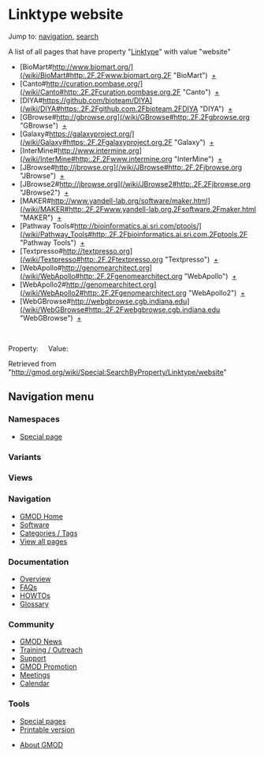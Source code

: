 <div id="mw-page-base" class="noprint">

</div>

<div id="mw-head-base" class="noprint">

</div>

<div id="content" class="mw-body" role="main">

<span id="top"></span>

<div id="mw-js-message" style="display:none;">

</div>



# <span dir="auto">Linktype website</span>

<div id="bodyContent">

<div id="contentSub">

</div>

<div id="jump-to-nav" class="mw-jump">

Jump to: [navigation](#mw-navigation), [search](#p-search)

</div>

<div id="mw-content-text">

A list of all pages that have property
"[Linktype](/wiki/Property:Linktype "Property:Linktype")" with value
"website"  

- [BioMart#http://www.biomart.org/](/wiki/BioMart#http:.2F.2Fwww.biomart.org.2F "BioMart")  <span class="smwbrowse">[+](/wiki/Special:Browse/BioMart-23http:-2F-2Fwww.biomart.org-2F "Special:Browse/BioMart-23http:-2F-2Fwww.biomart.org-2F")</span>
- [Canto#http://curation.pombase.org/](/wiki/Canto#http:.2F.2Fcuration.pombase.org.2F "Canto")  <span class="smwbrowse">[+](/wiki/Special:Browse/Canto-23http:-2F-2Fcuration.pombase.org-2F "Special:Browse/Canto-23http:-2F-2Fcuration.pombase.org-2F")</span>
- [DIYA#https://github.com/bioteam/DIYA](/wiki/DIYA#https:.2F.2Fgithub.com.2Fbioteam.2FDIYA "DIYA")  <span class="smwbrowse">[+](/wiki/Special:Browse/DIYA-23https:-2F-2Fgithub.com-2Fbioteam-2FDIYA "Special:Browse/DIYA-23https:-2F-2Fgithub.com-2Fbioteam-2FDIYA")</span>
- [GBrowse#http://gbrowse.org](/wiki/GBrowse#http:.2F.2Fgbrowse.org "GBrowse")  <span class="smwbrowse">[+](/wiki/Special:Browse/GBrowse-23http:-2F-2Fgbrowse.org "Special:Browse/GBrowse-23http:-2F-2Fgbrowse.org")</span>
- [Galaxy#https://galaxyproject.org/](/wiki/Galaxy#https:.2F.2Fgalaxyproject.org.2F "Galaxy")  <span class="smwbrowse">[+](/wiki/Special:Browse/Galaxy-23https:-2F-2Fgalaxyproject.org-2F "Special:Browse/Galaxy-23https:-2F-2Fgalaxyproject.org-2F")</span>
- [InterMine#http://www.intermine.org](/wiki/InterMine#http:.2F.2Fwww.intermine.org "InterMine")  <span class="smwbrowse">[+](/wiki/Special:Browse/InterMine-23http:-2F-2Fwww.intermine.org "Special:Browse/InterMine-23http:-2F-2Fwww.intermine.org")</span>
- [JBrowse#http://jbrowse.org](/wiki/JBrowse#http:.2F.2Fjbrowse.org "JBrowse")  <span class="smwbrowse">[+](/wiki/Special:Browse/JBrowse-23http:-2F-2Fjbrowse.org "Special:Browse/JBrowse-23http:-2F-2Fjbrowse.org")</span>
- [JBrowse2#http://jbrowse.org](/wiki/JBrowse2#http:.2F.2Fjbrowse.org "JBrowse2")  <span class="smwbrowse">[+](/wiki/Special:Browse/JBrowse2-23http:-2F-2Fjbrowse.org "Special:Browse/JBrowse2-23http:-2F-2Fjbrowse.org")</span>
- [MAKER#http://www.yandell-lab.org/software/maker.html](/wiki/MAKER#http:.2F.2Fwww.yandell-lab.org.2Fsoftware.2Fmaker.html "MAKER")  <span class="smwbrowse">[+](/wiki/Special:Browse/MAKER-23http:-2F-2Fwww.yandell-2Dlab.org-2Fsoftware-2Fmaker.html "Special:Browse/MAKER-23http:-2F-2Fwww.yandell-2Dlab.org-2Fsoftware-2Fmaker.html")</span>
- [Pathway
  Tools#http://bioinformatics.ai.sri.com/ptools/](/wiki/Pathway_Tools#http:.2F.2Fbioinformatics.ai.sri.com.2Fptools.2F "Pathway Tools")  <span class="smwbrowse">[+](/wiki/Special:Browse/Pathway-20Tools-23http:-2F-2Fbioinformatics.ai.sri.com-2Fptools-2F "Special:Browse/Pathway-20Tools-23http:-2F-2Fbioinformatics.ai.sri.com-2Fptools-2F")</span>
- [Textpresso#http://textpresso.org](/wiki/Textpresso#http:.2F.2Ftextpresso.org "Textpresso")  <span class="smwbrowse">[+](/wiki/Special:Browse/Textpresso-23http:-2F-2Ftextpresso.org "Special:Browse/Textpresso-23http:-2F-2Ftextpresso.org")</span>
- [WebApollo#http://genomearchitect.org](/wiki/WebApollo#http:.2F.2Fgenomearchitect.org "WebApollo")  <span class="smwbrowse">[+](/wiki/Special:Browse/WebApollo-23http:-2F-2Fgenomearchitect.org "Special:Browse/WebApollo-23http:-2F-2Fgenomearchitect.org")</span>
- [WebApollo2#http://genomearchitect.org](/wiki/WebApollo2#http:.2F.2Fgenomearchitect.org "WebApollo2")  <span class="smwbrowse">[+](/wiki/Special:Browse/WebApollo2-23http:-2F-2Fgenomearchitect.org "Special:Browse/WebApollo2-23http:-2F-2Fgenomearchitect.org")</span>
- [WebGBrowse#http://webgbrowse.cgb.indiana.edu](/wiki/WebGBrowse#http:.2F.2Fwebgbrowse.cgb.indiana.edu "WebGBrowse")  <span class="smwbrowse">[+](/wiki/Special:Browse/WebGBrowse-23http:-2F-2Fwebgbrowse.cgb.indiana.edu "Special:Browse/WebGBrowse-23http:-2F-2Fwebgbrowse.cgb.indiana.edu")</span>

 

Property:     Value:

</div>

<div class="printfooter">

Retrieved from
"<http://gmod.org/wiki/Special:SearchByProperty/Linktype/website>"

</div>

<div id="catlinks" class="catlinks catlinks-allhidden">

</div>

<div class="visualClear">

</div>

</div>

</div>

<div id="mw-navigation">

## Navigation menu

<div id="mw-head">



<div id="left-navigation">

<div id="p-namespaces" class="vectorTabs" role="navigation"
aria-labelledby="p-namespaces-label">

### Namespaces

- <span id="ca-nstab-special">[Special
  page](/wiki/Special:SearchByProperty/Linktype/website "This is a special page, you cannot edit the page itself")</span>

</div>

<div id="p-variants" class="vectorMenu emptyPortlet" role="navigation"
aria-labelledby="p-variants-label">

### 

### Variants[](#)

<div class="menu">

</div>

</div>

</div>

<div id="right-navigation">

<div id="p-views" class="vectorTabs emptyPortlet" role="navigation"
aria-labelledby="p-views-label">

### Views

</div>



</div>



</div>

</div>

</div>

<div id="mw-panel">

<div id="p-logo" role="banner">

<a href="/wiki/Main_Page"
style="background-image: url(http://gmod.org/images/GMOD-cogs.png);"
title="Visit the main page"></a>

</div>

<div id="p-Navigation" class="portal" role="navigation"
aria-labelledby="p-Navigation-label">

### Navigation

<div class="body">

- <span id="n-GMOD-Home">[GMOD Home](/wiki/Main_Page)</span>
- <span id="n-Software">[Software](/wiki/GMOD_Components)</span>
- <span id="n-Categories-.2F-Tags">[Categories /
  Tags](/wiki/Categories)</span>
- <span id="n-View-all-pages">[View all
  pages](/wiki/Special:AllPages)</span>

</div>

</div>

<div id="p-Documentation" class="portal" role="navigation"
aria-labelledby="p-Documentation-label">

### Documentation

<div class="body">

- <span id="n-Overview">[Overview](/wiki/Overview)</span>
- <span id="n-FAQs">[FAQs](/wiki/Category:FAQ)</span>
- <span id="n-HOWTOs">[HOWTOs](/wiki/Category:HOWTO)</span>
- <span id="n-Glossary">[Glossary](/wiki/Glossary)</span>

</div>

</div>

<div id="p-Community" class="portal" role="navigation"
aria-labelledby="p-Community-label">

### Community

<div class="body">

- <span id="n-GMOD-News">[GMOD News](/wiki/GMOD_News)</span>
- <span id="n-Training-.2F-Outreach">[Training /
  Outreach](/wiki/Training_and_Outreach)</span>
- <span id="n-Support">[Support](/wiki/Support)</span>
- <span id="n-GMOD-Promotion">[GMOD
  Promotion](/wiki/GMOD_Promotion)</span>
- <span id="n-Meetings">[Meetings](/wiki/Meetings)</span>
- <span id="n-Calendar">[Calendar](/wiki/Calendar)</span>

</div>

</div>

<div id="p-tb" class="portal" role="navigation"
aria-labelledby="p-tb-label">

### Tools

<div class="body">

- <span id="t-specialpages"><a href="/wiki/Special:SpecialPages" accesskey="q"
  title="A list of all special pages [q]">Special pages</a></span>
- <span id="t-print"><a
  href="/mediawiki/index.php?title=Special:SearchByProperty/Linktype/website&amp;printable=yes"
  rel="alternate" accesskey="p"
  title="Printable version of this page [p]">Printable version</a></span>

</div>

</div>

</div>

</div>

<div id="footer" role="contentinfo">

- <span id="footer-places-about">[About
  GMOD](/wiki/GMOD:About "GMOD:About")</span>

<!-- -->






</div>
